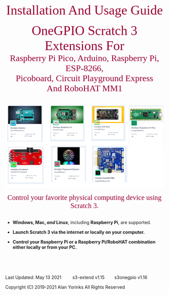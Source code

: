 
<div style="text-align:center;color:#990033; font-family:times, serif; font-size:3.0em">Installation And Usage Guide</div>
<br>


<div style="text-align:center;color:#990033; font-family:times, serif; font-size:3.0em">OneGPIO Scratch 3 Extensions For</div>

<div style="text-align:center;color:#990033; font-family:times, serif; font-size:2.0em">Raspberry Pi Pico, Arduino, Raspberry Pi, ESP-8266, </div>
<div style="text-align:center;color:#990033; font-family:times, serif; font-size:2.0em">Picoboard, Circuit Playground Express</div>
<div style="text-align:center;color:#990033; font-family:times, serif; font-size:2.0em">And RoboHAT MM1</div>

<br>

<br>
<img src ="images/extensions.png">
 
<p align="center"></p>

<div style="text-align:center;color:#990033; font-family:times, serif; font-size:1.60em">Control your favorite physical computing device using Scratch 3.</div>
<br>

* **Windows, Mac, *and* Linux**, including **Raspberry Pi**, are
  supported.

*  **Launch Scratch 3 via the internet or locally on your computer.**

* **Control your Raspberry Pi or a Raspberry Pi/RoboHAT combination either locally or from your PC.**


<br>
<br>
<br>


Last Updated:  May 13 2021 &nbsp; &nbsp; &nbsp; &nbsp; s3-extend v1.15 &nbsp; &nbsp; 
&nbsp;
&nbsp;s3onegpio v1.16

Copyright (C) 2019-2021 Alan Yorinks All Rights Reserved

